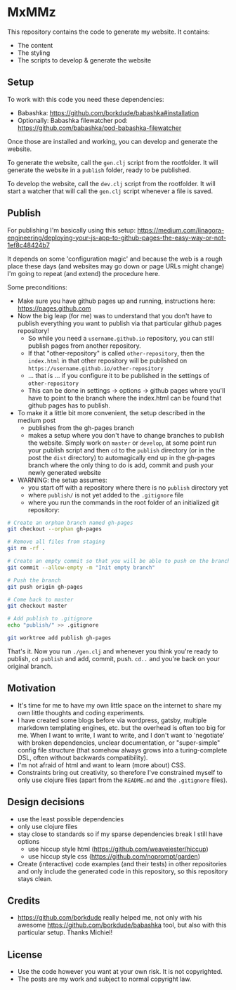 # MxMMz

This repository contains the code to generate my website. It contains:

- The content
- The styling
- The scripts to develop & generate the website

## Setup

To work with this code you need these dependencies:

- Babashka: https://github.com/borkdude/babashka#installation
- Optionally: Babashka filewatcher pod:
  https://github.com/babashka/pod-babashka-filewatcher

Once those are installed and working, you can develop and generate the website.

To generate the website, call the `gen.clj` script from the rootfolder. It will
generate the website in a `publish` folder, ready to be published.

To develop the website, call the `dev.clj` script from the rootfolder. It will
start a watcher that will call the `gen.clj` script whenever a file is saved.

## Publish

For publishing I'm basically using this setup:
https://medium.com/linagora-engineering/deploying-your-js-app-to-github-pages-the-easy-way-or-not-1ef8c48424b7

It depends on some 'configuration magic' and because the web is a rough place
these days (and websites may go down or page URLs might change) I'm going to
repeat (and extend) the procedure here.

Some preconditions:

- Make sure you have github pages up and running, instructions here:
  https://pages.github.com
- Now the big leap (for me) was to understand that you don't have to publish
  everything you want to publish via that particular github pages repository!
  - So while you need a `username.github.io` repository, you can still publish
    pages from another repository.
  - If that "other-repository" is called `other-repository`, then the
    `index.html` in that other repository will be published on
    `https://username.github.io/other-repository`
  - ... that is ... if you configure it to be published in the settings of
    `other-repository`
  - This can be done in settings -> options -> github pages where you'll have to
    point to the branch where the index.html can be found that github pages has
    to publish.
- To make it a little bit more convenient, the setup described in the medium
  post
  - publishes from the gh-pages branch
  - makes a setup where you don't have to change branches to publish the
    website. Simply work on `master` or `develop`, at some point run your
    publish script and then `cd` to the `publish` directory (or in the post the
    `dist` directory) to automagically end up in the gh-pages branch where the
    only thing to do is add, commit and push your newly generated website
- WARNING: the setup assumes:
  - you start off with a repository where there is no `publish` directory yet
  - where `publish/` is not yet added to the `.gitignore` file
  - where you run the commands in the root folder of an initialized git
    repository:

``` bash
# Create an orphan branch named gh-pages
git checkout --orphan gh-pages

# Remove all files from staging
git rm -rf .

# Create an empty commit so that you will be able to push on the branch next
git commit --allow-empty -m "Init empty branch"

# Push the branch
git push origin gh-pages

# Come back to master
git checkout master

# Add publish to .gitignore
echo "publish/" >> .gitignore

git worktree add publish gh-pages
```

That's it. Now you run `./gen.clj` and whenever you think you're ready to
publish, `cd publish` and add, commit, push. `cd..` and you're back on your
original branch.

## Motivation

- It's time for me to have my own little space on the internet to share my own
  little thoughts and coding experiments.
- I have created some blogs before via wordpress, gatsby, multiple markdown
  templating engines, etc. but the overhead is often too big for me. When I want
  to write, I want to write, and I don't want to 'negotiate' with broken
  dependencies, unclear documentation, or "super-simple" config file structure
  (that somehow always grows into a turing-complete DSL, often without backwards
  compatibility).
- I'm not afraid of html and want to learn (more about) CSS.
- Constraints bring out creativity, so therefore I've constrained myself to only
  use clojure files (apart from the `README.md` and the `.gitignore` files).

## Design decisions

- use the least possible dependencies
- only use clojure files
- stay close to standards so if my sparse dependencies break I still have
  options
  - use hiccup style html (https://github.com/weavejester/hiccup)
  - use hiccup style css (https://github.com/noprompt/garden)
- Create (interactive) code examples (and their tests) in other repositories and
  only include the generated code in this repository, so this repository stays
  clean.

## Credits

- https://github.com/borkdude really helped me, not only with his awesome
  https://github.com/borkdude/babashka tool, but also with this particular
  setup. Thanks Michiel!

## License

- Use the code however you want at your own risk. It is not copyrighted.
- The posts are my work and subject to normal copyright law.
